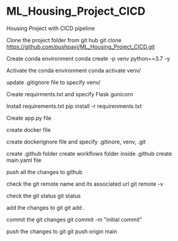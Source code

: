 # ML_Housing_Project_CICD
Housing Project with CICD pipeline

Clone the project folder from git hub
git clone https://github.com/pushpavj/ML_Housing_Project_CICD.git

Create conda environment
conda create -p venv python==3.7 -y

Activate the conda environment
conda activate venv/

update .gitignore file to specify venv/

Create requirments.txt and specify 
Flask
gunicorn 

Install requirements.txt
pip install -r requirenments.txt

Create app.py file 

create docker file

create dockerignore file and specify .gitinore, venv, .git

create .github folder
create workflows folder inside .github
create main.yaml file

push all the changes to github

check the git remote name and its associated url
git remote -v

check the git status
git status

add the changes to git
git add .

commit the git changes
git commit -m "initial commit"

push the changes to git
git push origin main